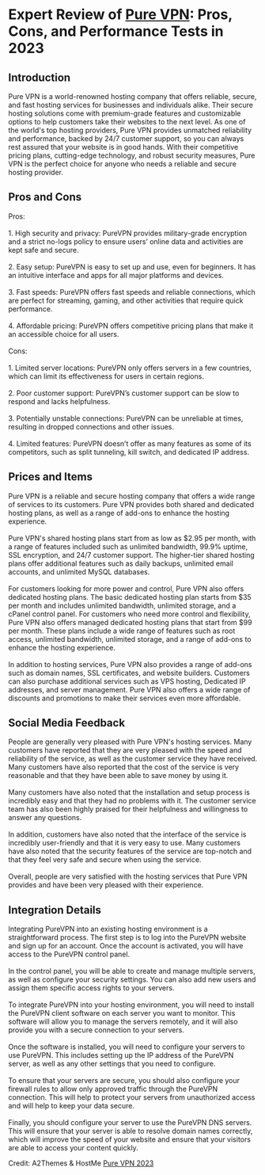 <h1>Expert Review of <a href="https://a2themes.com/pure-vpn-reviews">Pure VPN</a>: Pros, Cons, and Performance Tests in 2023</h1>
<h2>Introduction</h2>
Pure VPN is a world-renowned hosting company that offers reliable, secure, and fast hosting services for businesses and individuals alike. Their secure hosting solutions come with premium-grade features and customizable options to help customers take their websites to the next level. As one of the world's top hosting providers, Pure VPN provides unmatched reliability and performance, backed by 24/7 customer support, so you can always rest assured that your website is in good hands. With their competitive pricing plans, cutting-edge technology, and robust security measures, Pure VPN is the perfect choice for anyone who needs a reliable and secure hosting provider.
<h2>Pros and Cons</h2>
Pros: <br><br>1. High security and privacy: PureVPN provides military-grade encryption and a strict no-logs policy to ensure users’ online data and activities are kept safe and secure.<br><br>2. Easy setup: PureVPN is easy to set up and use, even for beginners. It has an intuitive interface and apps for all major platforms and devices.<br><br>3. Fast speeds: PureVPN offers fast speeds and reliable connections, which are perfect for streaming, gaming, and other activities that require quick performance.<br><br>4. Affordable pricing: PureVPN offers competitive pricing plans that make it an accessible choice for all users.<br><br>Cons:<br><br>1. Limited server locations: PureVPN only offers servers in a few countries, which can limit its effectiveness for users in certain regions.<br><br>2. Poor customer support: PureVPN’s customer support can be slow to respond and lacks helpfulness.<br><br>3. Potentially unstable connections: PureVPN can be unreliable at times, resulting in dropped connections and other issues.<br><br>4. Limited features: PureVPN doesn’t offer as many features as some of its competitors, such as split tunneling, kill switch, and dedicated IP address.
<h2>Prices and Items</h2>
Pure VPN is a reliable and secure hosting company that offers a wide range of services to its customers. Pure VPN provides both shared and dedicated hosting plans, as well as a range of add-ons to enhance the hosting experience.<br><br>Pure VPN's shared hosting plans start from as low as $2.95 per month, with a range of features included such as unlimited bandwidth, 99.9% uptime, SSL encryption, and 24/7 customer support. The higher-tier shared hosting plans offer additional features such as daily backups, unlimited email accounts, and unlimited MySQL databases.<br><br>For customers looking for more power and control, Pure VPN also offers dedicated hosting plans. The basic dedicated hosting plan starts from $35 per month and includes unlimited bandwidth, unlimited storage, and a cPanel control panel. For customers who need more control and flexibility, Pure VPN also offers managed dedicated hosting plans that start from $99 per month. These plans include a wide range of features such as root access, unlimited bandwidth, unlimited storage, and a range of add-ons to enhance the hosting experience.<br><br>In addition to hosting services, Pure VPN also provides a range of add-ons such as domain names, SSL certificates, and website builders. Customers can also purchase additional services such as VPS hosting, Dedicated IP addresses, and server management. Pure VPN also offers a wide range of discounts and promotions to make their services even more affordable.
<h2>Social Media Feedback</h2>
People are generally very pleased with Pure VPN's hosting services. Many customers have reported that they are very pleased with the speed and reliability of the service, as well as the customer service they have received. Many customers have also reported that the cost of the service is very reasonable and that they have been able to save money by using it.<br><br>Many customers have also noted that the installation and setup process is incredibly easy and that they had no problems with it. The customer service team has also been highly praised for their helpfulness and willingness to answer any questions.<br><br>In addition, customers have also noted that the interface of the service is incredibly user-friendly and that it is very easy to use. Many customers have also noted that the security features of the service are top-notch and that they feel very safe and secure when using the service.<br><br>Overall, people are very satisfied with the hosting services that Pure VPN provides and have been very pleased with their experience.
<h2>Integration Details</h2>
Integrating PureVPN into an existing hosting environment is a straightforward process. The first step is to log into the PureVPN website and sign up for an account. Once the account is activated, you will have access to the PureVPN control panel. <br><br>In the control panel, you will be able to create and manage multiple servers, as well as configure your security settings. You can also add new users and assign them specific access rights to your servers. <br><br>To integrate PureVPN into your hosting environment, you will need to install the PureVPN client software on each server you want to monitor. This software will allow you to manage the servers remotely, and it will also provide you with a secure connection to your servers. <br><br>Once the software is installed, you will need to configure your servers to use PureVPN. This includes setting up the IP address of the PureVPN server, as well as any other settings that you need to configure.<br><br>To ensure that your servers are secure, you should also configure your firewall rules to allow only approved traffic through the PureVPN connection. This will help to protect your servers from unauthorized access and will help to keep your data secure.<br><br>Finally, you should configure your server to use the PureVPN DNS servers. This will ensure that your server is able to resolve domain names correctly, which will improve the speed of your website and ensure that your visitors are able to access your content quickly.
<p>Credit: A2Themes & HostMe <a href="https://a2themes.com/pure-vpn-reviews">Pure VPN 2023</a></p>